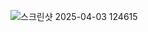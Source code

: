 ![스크린샷 2025-04-03 124615](https://github.com/user-attachments/assets/60cb0fec-a8cc-4853-a81f-0b4582c9bf21)

